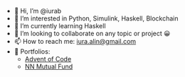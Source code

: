 - 👋 Hi, I’m @iurab
- 👀 I’m interested in Python, Simulink, Haskell, Blockchain
- 🌱 I’m currently learning Haskell
- 💞️ I’m looking to collaborate on any topic or project 😀
- 📫 How to reach me: iura.alin@gmail.com
- 📁 Portfolios:
    * [Advent of Code](https://github.com/iurab/advent_of_code)
    * [NN Mutual Fund](https://github.com/iurab/nn_mutual_fund)

<!---
iurab/iurab is a ✨ special ✨ repository because its `README.md` (this file) appears on your GitHub profile.
You can click the Preview link to take a look at your changes.
--->
